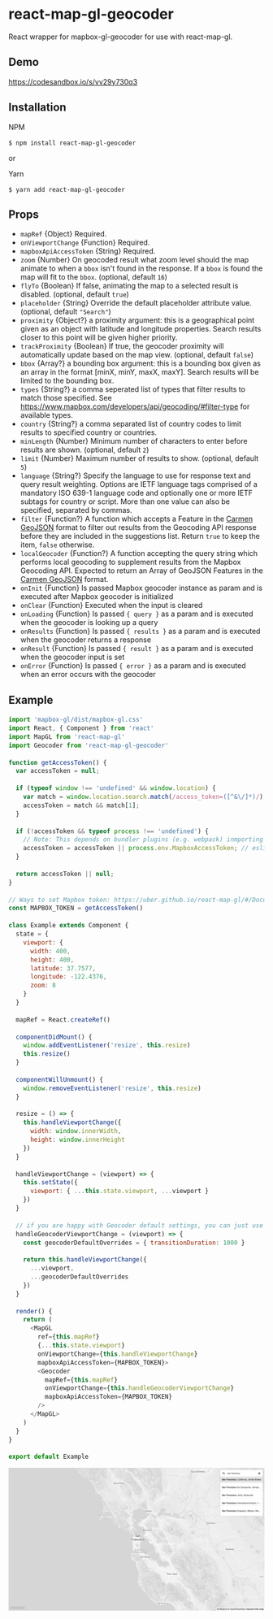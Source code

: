 # react-map-gl-geocoder

React wrapper for mapbox-gl-geocoder for use with react-map-gl.

## Demo

https://codesandbox.io/s/vv29y730q3

## Installation
NPM
```
$ npm install react-map-gl-geocoder
```

or

Yarn
```
$ yarn add react-map-gl-geocoder
```


## Props
  - `mapRef` {Object} Required. 
  - `onViewportChange` {Function} Required. 
  - `mapboxApiAccessToken` {String} Required.
  - `zoom` {Number} On geocoded result what zoom level should the map animate to when a `bbox` isn't found in the response. If a `bbox` is found the map will fit to the `bbox`. (optional, default `16`)
  - `flyTo` {Boolean} If false, animating the map to a selected result is disabled. (optional, default `true`)
  - `placeholder` {String} Override the default placeholder attribute value. (optional, default `"Search"`)
  - `proximity` {Object?} a proximity argument: this is
      a geographical point given as an object with latitude and longitude
      properties. Search results closer to this point will be given
      higher priority.
  - `trackProximity` {Boolean} If true, the geocoder proximity will automatically update based on the map view. (optional, default `false`)
  - `bbox` {Array?} a bounding box argument: this is
      a bounding box given as an array in the format [minX, minY, maxX, maxY].
      Search results will be limited to the bounding box.
  - `types` {String?} a comma seperated list of types that filter
      results to match those specified. See <https://www.mapbox.com/developers/api/geocoding/#filter-type>
      for available types.
  - `country` {String?} a comma separated list of country codes to
      limit results to specified country or countries.
  - `minLength` {Number} Minimum number of characters to enter before results are shown. (optional, default `2`)
  - `limit` {Number} Maximum number of results to show. (optional, default `5`)
  - `language` {String?} Specify the language to use for response text and query result weighting. Options are IETF language tags comprised of a mandatory ISO 639-1 language code and optionally one or more IETF subtags for country or script. More than one value can also be specified, separated by commas.
  - `filter` {Function?} A function which accepts a Feature in the [Carmen GeoJSON](https://github.com/mapbox/carmen/blob/master/carmen-geojson.md) format to filter out results from the Geocoding API response before they are included in the suggestions list. Return `true` to keep the item, `false` otherwise.
  - `localGeocoder` {Function?} A function accepting the query string which performs local geocoding to supplement results from the Mapbox Geocoding API. Expected to return an Array of GeoJSON Features in the [Carmen GeoJSON](https://github.com/mapbox/carmen/blob/master/carmen-geojson.md) format.
  - `onInit` {Function} Is passed Mapbox geocoder instance as param and is executed after Mapbox geocoder is initialized
  - `onClear` {Function} Executed when the input is cleared
  - `onLoading` {Function} Is passed `{ query }` as a param and is executed when the geocoder is looking up a query
  - `onResults` {Function} Is passed `{ results }` as a param and is executed when the geocoder returns a response
  - `onResult` {Function} Is passed `{ result }` as a param and is executed when the geocoder input is set
  - `onError` {Function} Is passed `{ error }` as a param and is executed when an error occurs with the geocoder
  
  
  
## Example
```js
import 'mapbox-gl/dist/mapbox-gl.css'
import React, { Component } from 'react'
import MapGL from 'react-map-gl'
import Geocoder from 'react-map-gl-geocoder'

function getAccessToken() {
  var accessToken = null;

  if (typeof window !== 'undefined' && window.location) {
    var match = window.location.search.match(/access_token=([^&\/]*)/);
    accessToken = match && match[1];
  }

  if (!accessToken && typeof process !== 'undefined') {
    // Note: This depends on bundler plugins (e.g. webpack) inmporting environment correctly
    accessToken = accessToken || process.env.MapboxAccessToken; // eslint-disable-line
  }

  return accessToken || null;
}

// Ways to set Mapbox token: https://uber.github.io/react-map-gl/#/Documentation/getting-started/about-mapbox-tokens
const MAPBOX_TOKEN = getAccessToken()

class Example extends Component {
  state = {
    viewport: {
      width: 400,
      height: 400,
      latitude: 37.7577,
      longitude: -122.4376,
      zoom: 8
    }
  }

  mapRef = React.createRef()

  componentDidMount() {
    window.addEventListener('resize', this.resize)
    this.resize()
  }

  componentWillUnmount() {
    window.removeEventListener('resize', this.resize)
  }

  resize = () => {
    this.handleViewportChange({
      width: window.innerWidth,
      height: window.innerHeight
    })
  }

  handleViewportChange = (viewport) => {
    this.setState({
      viewport: { ...this.state.viewport, ...viewport }
    })
  }

  // if you are happy with Geocoder default settings, you can just use handleViewportChange directly
  handleGeocoderViewportChange = (viewport) => {
    const geocoderDefaultOverrides = { transitionDuration: 1000 }

    return this.handleViewportChange({
      ...viewport,
      ...geocoderDefaultOverrides
    })
  }

  render() {
    return (
      <MapGL
        ref={this.mapRef}
        {...this.state.viewport}
        onViewportChange={this.handleViewportChange}
        mapboxApiAccessToken={MAPBOX_TOKEN}>
        <Geocoder
          mapRef={this.mapRef}
          onViewportChange={this.handleGeocoderViewportChange}
          mapboxApiAccessToken={MAPBOX_TOKEN}
        />
      </MapGL>
    )
  }
}

export default Example

```

![react-map-gl-geocoder example screenshot](react-map-gl-geocoder-screenshot.png)

